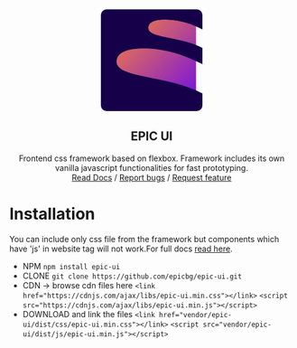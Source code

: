 <div style="text-align: center">
        <img src="docs/assets/images/epic-logo.png" height="180px" style="border-radius: 10px;margin-top:13px">
        <h2>EPIC UI</h2>
        <div>Frontend css framework based on flexbox. Framework includes its own vanilla javascript functionalities for fast prototyping.  </div>
        <a href="https://ui.epicweb.bg/docs">Read Docs</a> / <a href="https://github.com/epicbg/epic-ui/issues">Report bugs</a> / <a href="https://github.com/epicbg/epic-ui/issues">Request feature</a>
    </div>
</div>


# Installation
You can include only css file from the framework but components which have 'js' in website tag will not work.For full docs <a href="https://ui.epicweb.bg/docs">read here</a>.


* NPM `npm install epic-ui`
* CLONE `git clone https://github.com/epicbg/epic-ui.git`
* CDN -> <a>browse cdn files here</a>
`<link href="https://cdnjs.com/ajax/libs/epic-ui.min.css"></link>` 
`<script src="https://cdnjs.com/ajax/libs/epic-ui.min.js"></script>`
* <a>DOWNLOAD</a> and link the files
`<link href="vendor/epic-ui/dist/css/epic-ui.min.css"></link>` 
`<script src="vendor/epic-ui/dist/js/epic-ui.min.js"></script>`

